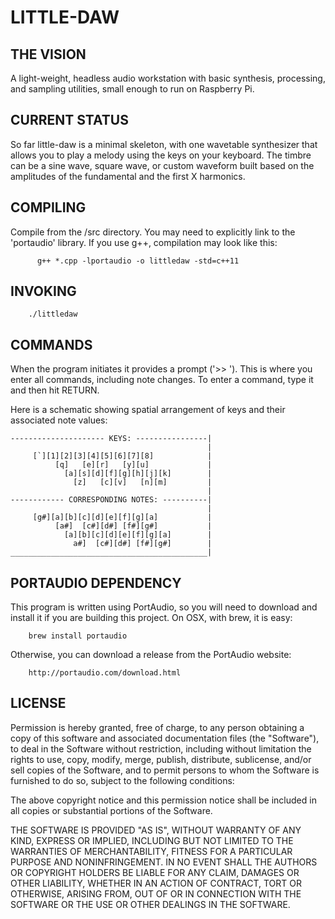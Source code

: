 # LITTLE-DAW

## THE VISION

A light-weight, headless audio workstation with basic synthesis, processing,
and sampling utilities, small enough to run on Raspberry Pi.

## CURRENT STATUS

So far little-daw is a minimal skeleton, with one wavetable synthesizer 
that allows you to play a melody using the keys on your keyboard.  The timbre 
can be a sine wave, square wave, or custom waveform built based on the 
amplitudes of the fundamental and the first X harmonics.


## COMPILING

Compile from the /src directory.  You may need to explicitly link to the
'portaudio' library. If you use g++, compilation may look like this:

	      g++ *.cpp -lportaudio -o littledaw -std=c++11


## INVOKING

        ./littledaw


## COMMANDS

When the program initiates it provides a prompt ('>> ').  This is where you
enter all commands, including note changes.  To enter a command, type it and
then hit RETURN.

Here is a schematic showing spatial arrangement of keys
and their associated note values:
```
--------------------- KEYS: ----------------|
                                            |
     [`][1][2][3][4][5][6][7][8]            |
          [q]   [e][r]   [y][u]             |
            [a][s][d][f][g][h][j][k]        |
              [z]   [c][v]   [n][m]         |
                                            |
------------ CORRESPONDING NOTES: ----------|
                                            |
     [g#][a][b][c][d][e][f][g][a]           |
          [a#]  [c#][d#] [f#][g#]           |
            [a][b][c][d][e][f][g][a]        |
              a#]  [c#][d#] [f#][g#]        |
____________________________________________|
```


## PORTAUDIO DEPENDENCY

This program is written using PortAudio, so you will need to download and install
it if you are building this project.  On OSX, with brew, it is easy:

        brew install portaudio

Otherwise, you can download a release from the PortAudio website:

        http://portaudio.com/download.html


## LICENSE

 Permission is hereby granted, free of charge, to any person obtaining
 a copy of this software and associated documentation files
 (the "Software"), to deal in the Software without restriction,
 including without limitation the rights to use, copy, modify, merge,
 publish, distribute, sublicense, and/or sell copies of the Software,
 and to permit persons to whom the Software is furnished to do so,
 subject to the following conditions:
 
 The above copyright notice and this permission notice shall be
 included in all copies or substantial portions of the Software.
 
 THE SOFTWARE IS PROVIDED "AS IS", WITHOUT WARRANTY OF ANY KIND,
 EXPRESS OR IMPLIED, INCLUDING BUT NOT LIMITED TO THE WARRANTIES OF
 MERCHANTABILITY, FITNESS FOR A PARTICULAR PURPOSE AND NONINFRINGEMENT.
 IN NO EVENT SHALL THE AUTHORS OR COPYRIGHT HOLDERS BE LIABLE FOR
 ANY CLAIM, DAMAGES OR OTHER LIABILITY, WHETHER IN AN ACTION OF
 CONTRACT, TORT OR OTHERWISE, ARISING FROM, OUT OF OR IN CONNECTION
 WITH THE SOFTWARE OR THE USE OR OTHER DEALINGS IN THE SOFTWARE.